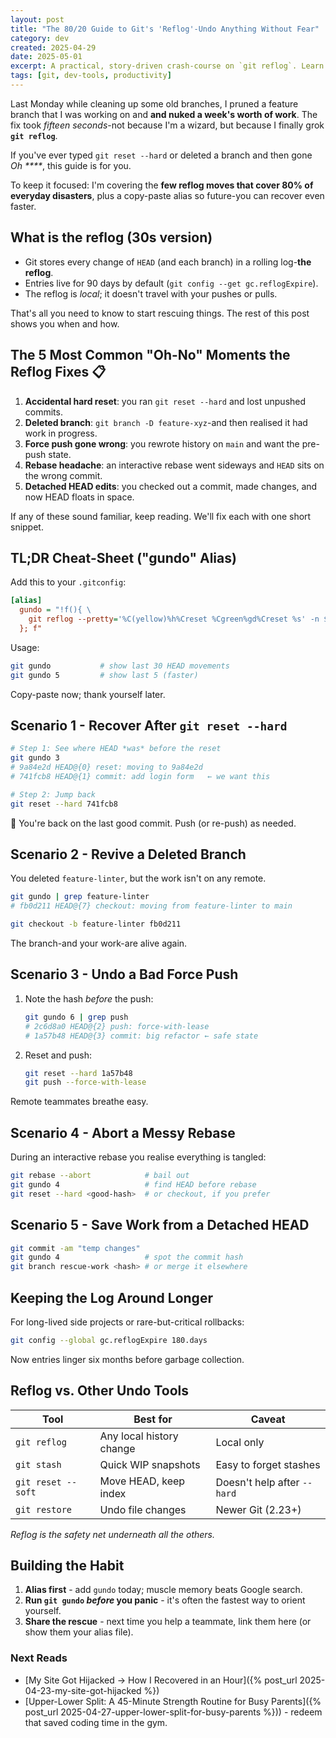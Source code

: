 ```yaml
---
layout: post
title: "The 80/20 Guide to Git's 'Reflog'-Undo Anything Without Fear"
category: dev
created: 2025-04-29
date: 2025-05-01
excerpt: A practical, story-driven crash-course on `git reflog`. Learn the handful of commands that rescue 80% of real-world mistakes in under a minute.
tags: [git, dev-tools, productivity]
---
```

Last Monday while cleaning up some old branches, I pruned a feature branch that I was working on and **and nuked a week's worth of work**.
The fix took *fifteen seconds*-not because I'm a wizard, but because I finally grok **`git reflog`**.

If you've ever typed `git reset --hard` or deleted a branch and then gone _Oh \*\*\*\*_, this guide is for you.

To keep it focused: I'm covering the **few reflog moves that cover 80% of everyday disasters**, plus a copy-paste alias so future-you can recover even faster.

## What **is** the reflog (30s version)

- Git stores every change of `HEAD` (and each branch) in a rolling log-**the reflog**.
- Entries live for 90 days by default (`git config --get gc.reflogExpire`).
- The reflog is *local*; it doesn't travel with your pushes or pulls.

That's all you need to know to start rescuing things. The rest of this post shows you when and how.

## The 5 Most Common "Oh-No" Moments the Reflog Fixes 📋

1. **Accidental hard reset**: you ran `git reset --hard` and lost unpushed commits.
2. **Deleted branch**: `git branch -D feature-xyz`-and then realised it had work in progress.
3. **Force push gone wrong**: you rewrote history on `main` and want the pre-push state.
4. **Rebase headache**: an interactive rebase went sideways and `HEAD` sits on the wrong commit.
5. **Detached HEAD edits**: you checked out a commit, made changes, and now HEAD floats in space.

If any of these sound familiar, keep reading. We'll fix each with one short snippet.

## TL;DR Cheat-Sheet ("gundo" Alias)

Add this to your `.gitconfig`:

```ini
[alias]
  gundo = "!f(){ \
    git reflog --pretty='%C(yellow)%h%Creset %Cgreen%gd%Creset %s' -n $1; \
  }; f"
```

Usage:

```bash
git gundo           # show last 30 HEAD movements
git gundo 5         # show last 5 (faster)
```

Copy-paste now; thank yourself later.

## Scenario 1 - Recover After `git reset --hard`

```bash
# Step 1: See where HEAD *was* before the reset
git gundo 3
# 9a84e2d HEAD@{0} reset: moving to 9a84e2d
# 741fcb8 HEAD@{1} commit: add login form   ← we want this

# Step 2: Jump back
git reset --hard 741fcb8
```

🎉 You're back on the last good commit. Push (or re-push) as needed.

## Scenario 2 - Revive a Deleted Branch

You deleted `feature-linter`, but the work isn't on any remote.

```bash
git gundo | grep feature-linter
# fb0d211 HEAD@{7} checkout: moving from feature-linter to main

git checkout -b feature-linter fb0d211
```

The branch-and your work-are alive again.

## Scenario 3 - Undo a Bad Force Push

1. Note the hash *before* the push:

   ```bash
   git gundo 6 | grep push
   # 2c6d8a0 HEAD@{2} push: force-with-lease
   # 1a57b48 HEAD@{3} commit: big refactor ← safe state
   ```

2. Reset and push:

   ```bash
   git reset --hard 1a57b48
   git push --force-with-lease
   ```

Remote teammates breathe easy.

## Scenario 4 - Abort a Messy Rebase

During an interactive rebase you realise everything is tangled:

```bash
git rebase --abort            # bail out
git gundo 4                   # find HEAD before rebase
git reset --hard <good-hash>  # or checkout, if you prefer
```

## Scenario 5 - Save Work from a Detached HEAD

```bash
git commit -am "temp changes"
git gundo 4                   # spot the commit hash
git branch rescue-work <hash> # or merge it elsewhere
```

## Keeping the Log Around Longer

For long-lived side projects or rare-but-critical rollbacks:

```bash
git config --global gc.reflogExpire 180.days
```

Now entries linger six months before garbage collection.


## Reflog vs. Other Undo Tools

| Tool                | Best for | Caveat |
|---------------------|----------|--------|
| `git reflog`        | Any local history change | Local only |
| `git stash`         | Quick WIP snapshots | Easy to forget stashes |
| `git reset --soft`  | Move HEAD, keep index | Doesn't help after `--hard` |
| `git restore`       | Undo file changes | Newer Git (2.23+) |

_Reflog is the safety net underneath all the others._

## Building the Habit

1. **Alias first** - add `gundo` today; muscle memory beats Google search.
2. **Run `git gundo` *before* you panic** - it's often the fastest way to orient yourself.
3. **Share the rescue** - next time you help a teammate, link them here (or show them your alias file).

### Next Reads

* [My Site Got Hijacked → How I Recovered in an Hour]({% post_url 2025-04-23-my-site-got-hijacked %})
* [Upper-Lower Split: A 45-Minute Strength Routine for Busy Parents]({% post_url 2025-04-27-upper-lower-split-for-busy-parents %})) - redeem that saved coding time in the gym.
